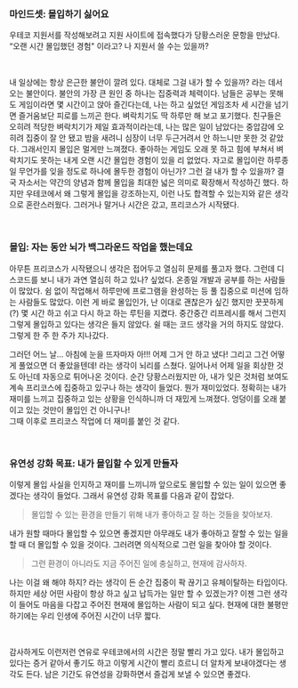 ### 마인드셋: 몰입하기 싫어요

우테코 지원서를 작성해보려고 지원 사이트에 접속했다가 당황스러운 문항을 만났다. 
“오랜 시간 몰입했던 경험" 이라고? 나 지원서 쓸 수는 있을까?

<br>

내 일상에는 항상 은근한 불안이 깔려 있다. 대체로 그걸 내가 할 수 있을까? 라는 데서 오는 불안이다. 
불안의 가장 큰 원인 중 하나는 집중력과 체력이다. 남들은 공부는 못해도 게임이라면 몇 시간이고 앉아 즐긴다는데, 나는 하고 싶었던 게임조차 세 시간을 넘기면 즐거움보단 피로를 느끼곤 한다. 
벼락치기도 딱 하루만 해 보고 포기했다. 
친구들은 오히려 적당한 벼락치기가 제일 효과적이라는데, 나는 많은 일이 남았다는 중압감에 오히려 집중이 잘 안 됐고 밤을 새려니 심장이 너무 두근거려서 안 하느니만 못한 것 같았다.
그래서인지 몰입은 멀게만 느껴졌다. 좋아하는 게임도 오래 못 하고 힘에 부쳐서 벼락치기도 못하는 내게 오랜 시간 몰입한 경험이 있을 리 없었다. 자고로 몰입이란 하루종일 무언가를 잊을 정도로 하나에 몰두한 경험이 아닌가? 그런 걸 내가 할 수 있을까?
결국 자소서는 약간의 양념과 함께 몰입을 최대한 넓은 의미로 확장해서 작성하긴 했다. 하지만 우테코에서 왜 그렇게 몰입을 강조하는지, 이런 나도 합격할 수 있는지와 같은 생각으로 혼란스러웠다. 그러거나 말거나 시간은 갔고, 프리코스가 시작됐다.

<br>

### 몰입: 자는 동안 뇌가 백그라운드 작업을 했는데요

아무튼 프리코스가 시작됐으니 생각은 접어두고 열심히 문제를 풀고자 했다. 그런데 디스코드를 보니 내가 과연 열심히 하고 있나? 싶었다. 온종일 개발과 공부를 하는 사람들이 많았다. 쉼 없이 작업해서 하루만에 프로그램을 완성하는 등 풀 집중으로 미션에 임하는 사람들도 많았다. 이런 게 바로 몰입인가, 난 이대로 괜찮은가 싶긴 했지만 꿋꿋하게(?) 몇 시간 하고 쉬고 다시 하고 하는 루틴을 지켰다. 
중간중간 리프레시를 해서 그런지 그렇게 몰입하고 있다는 생각은 들지 않았다. 쉴 때는 코드 생각을 거의 하지도 않았다. 그렇게 한 주 한 주가 지나갔다.

그러던 어느 날…
아침에 눈을 뜨자마자 아!!! 어제 그거 안 하고 냈다! 그리고 그건 어떻게 풀었으면 더 좋았을텐데! 라는 생각이 뇌리를 스쳤다. 일어나서 어제 일을 회상한 것도 아닌데 자동으로 튀어나온 것이다. 순간 당황스러웠지만 아, 내가 잊은 것처럼 보여도 계속 프리코스에 집중하고 있구나 하는 생각이 들었다. 뭔가 재미있었다. 정확히는 내가 재미를 느끼고 집중하고 있는 상황을 인식하니까 더 재밌게 느껴졌다. 엉덩이를 오래 붙이고 있는 것만이 몰입인 건 아니구나!  
그때 이후로 프리코스 작업에 더 재미를 붙인 것 같다. 

<br>

### 유연성 강화 목표: 내가 몰입할 수 있게 만들자

이렇게 몰입 사실을 인지하고 재미를 느끼니까 앞으로도 몰입할 수 있는 일이 있으면 좋겠다는 생각이 들었다. 그래서 유연성 강화 목표를 다음과 같이 잡았다.

> 몰입할 수 있는 환경을 만들기 위해 내가 좋아하고 잘 하는 것들을 찾아보자.

내가 원할 때마다 몰입할 수 있으면 좋겠지만 아무래도 내가 좋아하고 잘할 수 있는 일을 할 때 더 몰입할 수 있을 것이다. 그러려면 의식적으로 그런 일을 찾아야 할 것이다.

> 그런 환경이 아니라도 지금 주어진 일에 충실하고, 현재에 감사하자.

나는 이걸 왜 해야 하지? 라는 생각이 든 순간 집중이 팍 끊기고 유체이탈하는 타입이다. 하지만 세상 어떤 사람이 항상 하고 싶고 납득가는 일만 할 수 있겠는가? 이젠 그런 생각이 들어도 마음을 다잡고 주어진 현재에 몰입하는 사람이 되고 싶다. 현재에 대한 불평만 하기에는 우리 인생에 주어진 시간이 너무 짧다.

<br>

감사하게도 이런저런 연유로 우테코에서의 시간은 정말 빨리 가고 있다. 내가 몰입하고 있다는 증거 같아서 좋기도 하고 이렇게 시간이 빨리 흐르니 더 알차게 보내야겠다는 생각도 든다. 남은 기간도 유연성을 강화하면서 즐겁게 보낼 수 있으면 좋겠다.
